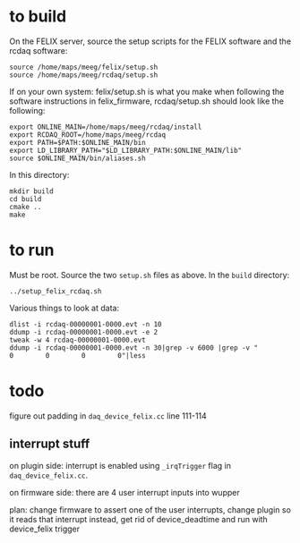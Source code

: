 # to build
On the FELIX server, source the setup scripts for the FELIX software and the rcdaq software:
```
source /home/maps/meeg/felix/setup.sh
source /home/maps/meeg/rcdaq/setup.sh
```
If on your own system: felix/setup.sh is what you make when following the software instructions in felix_firmware, rcdaq/setup.sh should look like the following:
```
export ONLINE_MAIN=/home/maps/meeg/rcdaq/install
export RCDAQ_ROOT=/home/maps/meeg/rcdaq
export PATH=$PATH:$ONLINE_MAIN/bin
export LD_LIBRARY_PATH="$LD_LIBRARY_PATH:$ONLINE_MAIN/lib"
source $ONLINE_MAIN/bin/aliases.sh
```

In this directory:
```
mkdir build
cd build
cmake ..
make
```

# to run
Must be root.
Source the two `setup.sh` files as above.
In the `build` directory:
```
../setup_felix_rcdaq.sh

```

Various things to look at data:
```
dlist -i rcdaq-00000001-0000.evt -n 10
ddump -i rcdaq-00000001-0000.evt -e 2
tweak -w 4 rcdaq-00000001-0000.evt
ddump -i rcdaq-00000001-0000.evt -n 30|grep -v 6000 |grep -v "         0        0        0        0"|less
```

# todo
figure out padding in `daq_device_felix.cc` line 111-114

## interrupt stuff
on plugin side: interrupt is enabled using `_irqTrigger` flag in `daq_device_felix.cc`.

on firmware side: there are 4 user interrupt inputs into wupper

plan: change firmware to assert one of the user interrupts, change plugin so it reads that interrupt instead, get rid of device_deadtime and run with device_felix trigger
